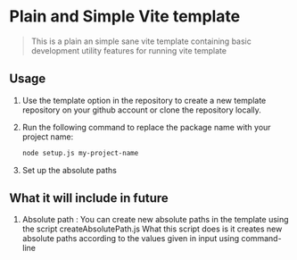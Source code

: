 # Plain and Simple Vite template

> This is a plain an simple sane vite template containing basic development utility features for running vite template

## Usage

1. Use the template option in the repository to create a new template repository on your github account or clone the repository locally.
2. Run the following command to replace the package name with your project name:

    ```bash
    node setup.js my-project-name
    ```

3. Set up the absolute paths

## What it will include in future

1. Absolute path : You can create new absolute paths in the template using the script createAbsolutePath.js
   What this script does is it creates new absolute paths according to the values given in input using command-line
